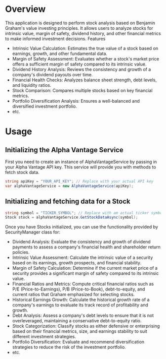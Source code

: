 # Overview

This application is designed to perform stock analysis based on Benjamin Graham's value investing principles. It allows users to analyze stocks for intrinsic value, margin of safety, dividend history, and other financial metrics to make informed investment decisions.
Features

- Intrinsic Value Calculation: Estimates the true value of a stock based on earnings, growth, and other fundamental data.
- Margin of Safety Assessment: Evaluates whether a stock's market price offers a sufficient margin of safety compared to its intrinsic value.
- Dividend History Analysis: Reviews the consistency and growth of a company's dividend payouts over time.
- Financial Health Checks: Analyzes balance sheet strength, debt levels, and liquidity ratios.
- Stock Comparison: Compares multiple stocks based on key financial metrics.
- Portfolio Diversification Analysis: Ensures a well-balanced and diversified investment portfolio.
- etc.

# Usage
## Initializing the Alpha Vantage Service

First you need to create an instance of AlphaVantageService by passing in your Alpha Vantage API key. This service will provide you with methods to fetch stock data.


```csharp
string apiKey = "YOUR_API_KEY"; // Replace with your actual API key
var alphaVantageService = new AlphaVantageService(apiKey);
```

## Initializing and fetching data for a Stock

```csharp
string symbol = "TICKER_SYMBOL"; // Replace with am actual ticker symbol for a company
Stock stock = alphaVantageService.GetStockDataAsync(symbol);
```

Once you have Stocks initialized, you can use the functionality provided by SecurityManager class for:

- Dividend Analysis: Evaluate the consistency and growth of dividend payments to assess a company's financial health and shareholder return policies.
- Intrinsic Value Assessment: Calculate the intrinsic value of a security based on its earnings, growth prospects, and financial stability.
- Margin of Safety Calculation: Determine if the current market price of a security provides a significant margin of safety compared to its intrinsic value.
- Financial Ratios and Metrics: Compute critical financial ratios such as P/E (Price-to-Earnings), P/B (Price-to-Book), debt-to-equity, and current ratios that Graham emphasized for selecting stocks.
- Historical Earnings Growth: Calculate the historical growth rate of a company's earnings to evaluate its track record of profitability and growth.
- Debt Analysis: Assess a company's debt levels to ensure that it is not overleveraged, maintaining a conservative debt-to-equity ratio.
- Stock Categorization: Classify stocks as either defensive or enterprising based on their financial metrics, size, and earnings stability to suit different investment strategies.
- Portfolio Diversification: Evaluate and recommend diversification strategies to reduce the risk of the investment portfolio.
- etc.



